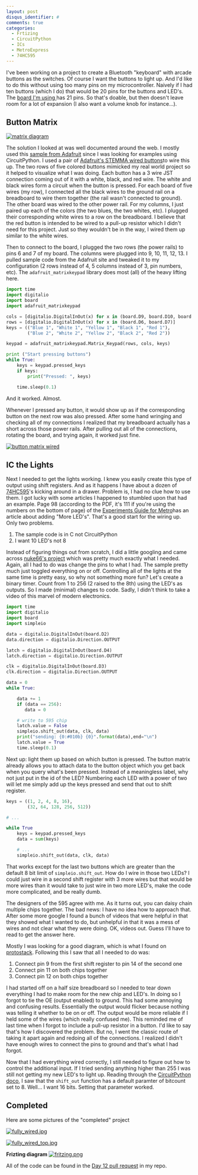 ```yaml
---
layout: post
disqus_identifier: #
comments: true
categories: 
  - Frtizing
  - CircuitPython
  - ICs
  - MetroExpress
  - 74HC595
---
```


I've been working on a project to create a Bluetooth "keyboard" with arcade
buttons as the switches. Of course I want the buttons to light up. And I'd like
to do this without using too many pins on my microcontroller. Naively if I had
ten buttons (which I do) that would be 20 pins for the buttons and LED's. The
[board I'm using ](https://www.adafruit.com/product/4062)has 21 pins. So that's
doable, but then doesn't leave room for a lot of expansion (I also want a
volume knob for instance...).

## Button Matrix
[![matrix diagram](./images/posts/2020/2020-07-05-Day-12---More-Buttons-and-Some-Bright-Lights/thumbnails/matrix_diagram.jpg)](/images/posts/2020/2020-07-05-Day-12---More-Buttons-and-Some-Bright-Lights/matrix_diagram.jpg)


The solution I looked at was well documented around the web. I mostly used this
[sample from
Adafruit](https://learn.adafruit.com/matrix-keypad/python-circuitpython) since
I was looking for examples using CircuitPython. I used a pair of [Adafruit's
STEMMA wired buttons](https://www.adafruit.com/product/4431 )to wire this up.
The two rows of five colored buttons mimicked my real world project so it
helped to visualize what I was doing. Each button has a 3 wire JST connection
coming out of it with a white, black, and red wire. The white and black wires
form a circuit when the button is pressed. For each board of five wires (my
row), I connected all the black wires to the ground rail on a breadboard to
wire them together (the rail wasn't connected to ground). The other board was
wired to the other power rail. For my columns, I just paired up each of the
colors (the two blues, the two whites, etc). I plugged their corresponding
white wires to a row on the breadboard. I believe that the red button is
intended to be wired to a pull-up resistor which I didn't need for this project.
Just so they wouldn't be in the way, I wired them up similar to the white
wires.

Then to connect to the board, I plugged the two rows (the power rails) to pins
6 and 7 of my board. The columns were plugged into 9, 10, 11, 12, 13. I
pulled sample code from the Adafruit site and tweaked it to my configuration (2
rows instead of 4, 5 columns instead of 3, pin numbers, etc). The
`adafruit_matrixkeypad` library does most (all) of the heavy lifting here.

```python
import time
import digitalio
import board
import adafruit_matrixkeypad

cols = [digitalio.DigitalInOut(x) for x in (board.D9, board.D10, board.D11, board.D12, board.D13)]
rows = [digitalio.DigitalInOut(x) for x in (board.D6, board.D7)]
keys = (("Blue 1", "White 1", "Yellow 1", "Black 1", "Red 1"),
        ("Blue 2", "White 2", "Yellow 2", "Black 2", "Red 2"))

keypad = adafruit_matrixkeypad.Matrix_Keypad(rows, cols, keys)

print ("Start pressing buttons")
while True:
    keys = keypad.pressed_keys
    if keys:
        print("Pressed: ", keys)

    time.sleep(0.1)
```

And it worked. Almost. 

Whenever I pressed any button, it would show up as if
the corresponding button on the next row was also pressed. After some hand
wringing and checking all of my connections I realized that my breadboard
actually has a short across those power rails. After pulling out all of the
connections, rotating the board, and trying again, it worked just fine.

[![button matrix wired](./images/posts/2020/2020-07-05-Day-12---More-Buttons-and-Some-Bright-Lights/thumbnails/button_matrix_wired.jpg)](/images/posts/2020/2020-07-05-Day-12---More-Buttons-and-Some-Bright-Lights/button_matrix_wired.jpg)

## IC the Lights

Next I needed to get the lights working. I knew you easily create
this type of output using shift registers. And as it happens I have
about a dozen of
[74HC595](https://www.ti.com/lit/ds/scls041i/scls041i.pdf?ts=1593970265498)'s
kicking around in a drawer. Problem is, I had no clue how to use
them. I got lucky with some articles I happened to stumbled upon
that had an example. Page 98 (according to the PDF, it's 111 if
you're using the numbers on the bottom of page) of the [Experiments
Guide for
Metro](https://cdn-learn.adafruit.com/downloads/pdf/experimenters-guide-for-metro.pdf
)has an article about adding "More LED's". That's a good start for
the wiring up. Only two problems.

1. The sample code is in C not CircuitPython
1. I want 10 LED's not 8

Instead of figuring things out from scratch, I did a little googling and came
across [nuke66's
project](https://github.com/nuke66/Circuitpython-cmos-595/blob/master/main.py)
which was pretty much exactly what I needed. Again, all I had to do was change
the pins to what I had. The sample pretty much just toggled everything on or
off. Controlling all of the lights at the same time is pretty easy, so why not
something more fun? Let's create a binary timer. Count from 1 to 256 (2 raised
to the 8th) using the LED's as outputs. So I made (minimal) changes to code.
Sadly, I didn't think to take a video of this marvel of modern electronics.

```python
import time
import digitalio
import board
import simpleio

data = digitalio.DigitalInOut(board.D2)
data.direction = digitalio.Direction.OUTPUT

latch = digitalio.DigitalInOut(board.D4)
latch.direction = digitalio.Direction.OUTPUT

clk = digitalio.DigitalInOut(board.D3)
clk.direction = digitalio.Direction.OUTPUT

data = 0
while True:

    data += 1
    if (data == 256):
       data = 0

    # write to 595 chip
    latch.value = False
    simpleio.shift_out(data, clk, data) 
    print("sending: {0:#010b} {0}".format(data),end="\n")
    latch.value = True
    time.sleep(0.1)
```

Next up: light them up based on which button is pressed. The button matrix already allows you to attach data to the button object which you get back when you query what's been pressed. Instead of a meaningless label, why not just put in the id of the LED? Numbering each LED with a power of two will let me simply add up the keys pressed and send that out to shift register. 

```python
keys = ((1, 2, 4, 8, 16),
        (32, 64, 128, 256, 512))

# ...

while True
    keys = keypad.pressed_keys
    data = sum(keys)

    # ...
    simpleio.shift_out(data, clk, data) 
```

That works except for the last two buttons which are greater than the default 8
bit limit of `simpleio.shift_out`. How do I wire in those two LEDs? I could
just wire in a second shift register with 3 more wires but that would be more
wires than it would take to just wire in two more LED's, make the code more
complicated, and be really dumb. 

The designers of the 595 agree with me. As it turns out, you can daisy chain
multiple chips together. The bad news: I have no idea how to approach that.
After some more google I found a bunch of videos that were helpful in that they
showed what I wanted to do, but unhelpful in that it was a mess of wires and
not clear what they were doing. OK, videos out. Guess I'll have to read to get
the answer here.

Mostly I was looking for a good diagram, which is what I found on
[protostack](https://protostack.com.au/2010/05/introduction-to-74hc595-shift-register-controlling-16-leds/).
Following this I saw that all I needed to do was: 

1. Connect pin 9 from the first shift register to pin 14 of the second one
1. Connect pin 11 on both chips together
1. Connect pin 12 on both chips together

I had started off on a half size breadboard so I needed to tear down everything
I had to make room for the new chip and LED's. In doing so I forgot to tie the
OE (output enabled) to ground. This had some annoying and confusing results.
Essentially the output would flicker because nothing was telling it whether to
be on or off. The output would be more reliable if I held some of the wires
(which really confused me). This reminded me of last time when I forgot to
include a pull-up resistor in a button. I'd like to say that's how I discovered
the problem. But no, I went the classic route of taking it apart again and
redoing all of the connections. I realized I didn't have enough wires to
connect the pins to ground and that's what I had forgot. 

Now that I had everything wired correctly, I still needed to figure out how to
control the additional input. If I tried sending anything higher than 255 I was
still not getting my new LED's to light up. Reading through the [CircuitPython
doco](https://circuitpython.readthedocs.io/projects/ggsimpleio/en/latest/api.html#simpleio.shift_out),
I saw that the `shift_out` function has a default paramter of bitcount set to
8.  Well... I want 16 bits. Setting that parameter worked. 

## Completed

Here are some pictures of the "completed" project

[![fully_wired.jpg](./images/posts/2020/2020-07-05-Day-12---More-Buttons-and-Some-Bright-Lights/thumbnails/fully_wired.jpg)](/images/posts/2020/2020-07-05-Day-12---More-Buttons-and-Some-Bright-Lights/fully_wired.jpg)

[![fully_wired_top.jpg](./images/posts/2020/2020-07-05-Day-12---More-Buttons-and-Some-Bright-Lights/thumbnails/fully_wired_top.jpg)](/images/posts/2020/2020-07-05-Day-12---More-Buttons-and-Some-Bright-Lights/fully_wired_top.jpg)

**Frizting diagram**
[![fritzing.png](./images/posts/2020/2020-07-05-Day-12---More-Buttons-and-Some-Bright-Lights/thumbnails/fritzing.png)](/images/posts/2020/2020-07-05-Day-12---More-Buttons-and-Some-Bright-Lights/fritzing.png)

All of the code can be found in the [Day 12 pull request](https://github.com/jquintus/PiProject/pull/18) in my repo.
